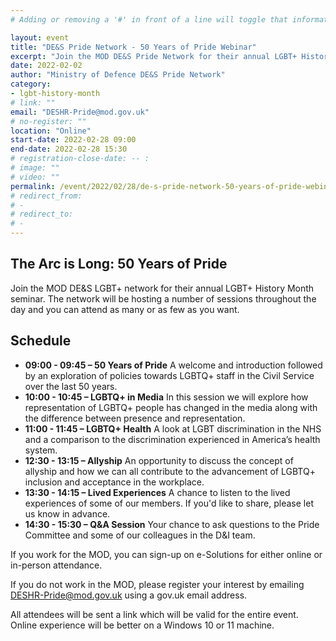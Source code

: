 ```yaml
---
# Adding or removing a '#' in front of a line will toggle that information off and on from being processed. 

layout: event
title: "DE&S Pride Network - 50 Years of Pride Webinar"
excerpt: "Join the MOD DE&S Pride Network for their annual LGBT+ History Month seminar."
date: 2022-02-02
author: "Ministry of Defence DE&S Pride Network"
category: 
- lgbt-history-month
# link: ""
email: "DESHR-Pride@mod.gov.uk"
# no-register: ""
location: "Online"
start-date: 2022-02-28 09:00
end-date: 2022-02-28 15:30
# registration-close-date: -- :
# image: ""
# video: ""
permalink: /event/2022/02/28/de-s-pride-network-50-years-of-pride-webinar
# redirect_from: 
# - 
# redirect_to: 
# - 
---
```


## The Arc is Long: 50 Years of Pride

Join the MOD DE&S LGBT+ network for their annual LGBT+ History Month seminar. The network will be hosting a number of sessions throughout the day and you can attend as many or as few as you want.
 
## Schedule

- **09:00 - 09:45 – 50 Years of Pride** A welcome and introduction followed by an exploration of policies towards LGBTQ+ staff in the Civil Service over the last 50 years. 
- **10:00 - 10:45 – LGBTQ+ in Media** In this session we will explore how representation of LGBTQ+ people has changed in the media along with the difference between presence and representation.
- **11:00 - 11:45 – LGBTQ+ Health** A look at LGBT discrimination in the NHS and a comparison to the discrimination experienced in America’s health system.
- **12:30 - 13:15 – Allyship** An opportunity to discuss the concept of allyship and how we can all contribute to the advancement of  LGBTQ+ inclusion and acceptance in the workplace.
- **13:30 - 14:15 – Lived Experiences** A chance to listen to the lived experiences of some of our members. If you'd like to share, please let us know in advance. 
- **14:30 - 15:30 – Q&A Session** Your chance to ask questions to the Pride Committee and some of our colleagues in the D&I team.

If you work for the MOD, you can sign-up on e-Solutions for either online or in-person attendance.

If you do not work in the MOD, please register your interest by emailing <DESHR-Pride@mod.gov.uk> using a gov.uk email address.
 
All attendees will be sent a link which will be valid for the entire event.
Online experience will be better on a Windows 10 or 11 machine.
